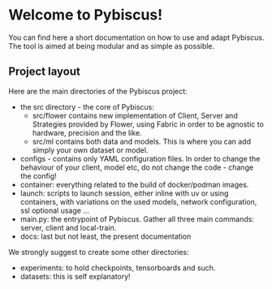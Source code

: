 # Welcome to Pybiscus!

You can find here a short documentation on how to use and adapt Pybiscus. The tool is aimed at being modular and as simple as possible.

## Project layout

Here are the main directories of the Pybiscus project:

* the src directory - the core of Pybiscus:
    * src/flower contains new implementation of Client, Server and Strategies provided by Flower, using Fabric in order to be agnostic to hardware, precision and the like.
    * src/ml contains both data and models. This is where you can add simply your own dataset or model.
* configs - contains only YAML configuration files. In order to change the behaviour of your client, model etc, do not change the code - change the config!
* container: everything related to the build of docker/podman images.
* launch: scripts to launch session, either inline with uv or using containers, with variations on the used models, network configuration, ssl optional usage ...
* main.py: the entrypoint of Pybiscus. Gather all three main commands: server, client and local-train.
* docs: last but not least, the present documentation

We strongly suggest to create some other directories:

* experiments: to hold checkpoints, tensorboards and such.
* datasets: this is self explanatory!
